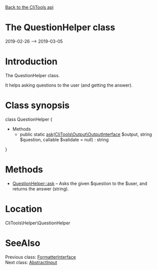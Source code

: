 [Back to the CliTools api](https://github.com/lingtalfi/CliTools/blob/master/doc/api/CliTools.md)



The QuestionHelper class
================
2019-02-26 --> 2019-03-05






Introduction
============

The QuestionHelper class.

It helps asking questions to the user (and getting the answer).



Class synopsis
==============


class <span class="pl-k">QuestionHelper</span>  {

- Methods
    - public static [ask](https://github.com/lingtalfi/CliTools/blob/master/doc/api/CliTools/Helper/QuestionHelper/ask.md)([CliTools\Output\OutputInterface](https://github.com/lingtalfi/CliTools/blob/master/doc/api/CliTools/Output/OutputInterface.md) $output, string $question, callable $validate = null) : string

}






Methods
==============

- [QuestionHelper::ask](https://github.com/lingtalfi/CliTools/blob/master/doc/api/CliTools/Helper/QuestionHelper/ask.md) &ndash; Asks the given $question to the $user, and returns the answer (string).





Location
=============
CliTools\Helper\QuestionHelper


SeeAlso
==============
Previous class: [FormatterInterface](https://github.com/lingtalfi/CliTools/blob/master/doc/api/CliTools/Formatter/FormatterInterface.md)<br>Next class: [AbstractInput](https://github.com/lingtalfi/CliTools/blob/master/doc/api/CliTools/Input/AbstractInput.md)<br>
